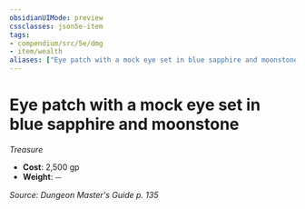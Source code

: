```yaml
---
obsidianUIMode: preview
cssclasses: json5e-item
tags:
- compendium/src/5e/dmg
- item/wealth
aliases: ["Eye patch with a mock eye set in blue sapphire and moonstone"]
---
```

# Eye patch with a mock eye set in blue sapphire and moonstone
*Treasure*  

- **Cost**: 2,500 gp
- **Weight**: ⏤

*Source: Dungeon Master's Guide p. 135*
